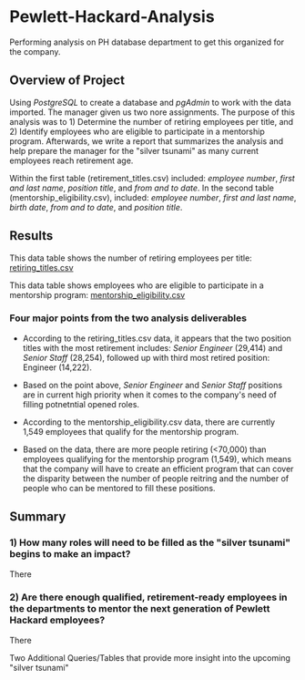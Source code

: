 # Pewlett-Hackard-Analysis
Performing analysis on PH database department to get this organized for the company. 

## Overview of Project
Using *PostgreSQL* to create a database and *pgAdmin* to work with the data imported. The manager given us two nore assignments. The purpose of this analysis was to 1) Determine the number of retiring employees per title, and 2) Identify employees who are eligible to participate in a mentorship program. Afterwards, we write a report that summarizes the analysis and help prepare the manager for the "silver tsunami" as many current employees reach retirement age. 

Within the first table (retirement_titles.csv) included: *employee number*, *first and last name*, *position title*, and *from and to date*. In the second table (mentorship_eligibility.csv), included: *employee number*, *first and last name*, *birth date*, *from and to date*, and *position title*. 


## Results

This data table shows the number of retiring employees per title: [retiring_titles.csv](https://github.com/dewong1/Pewlett-Hackard-Analysis/blob/main/Data/retiring_titles.csv)

This data table shows employees who are eligible to participate in a mentorship program: [mentorship_eligibility.csv](https://github.com/dewong1/Pewlett-Hackard-Analysis/blob/main/Data/mentorship_eligibility.csv)

### Four major points from the two analysis deliverables 

* According to the retiring_titles.csv data, it appears that the two position titles with the most retirement includes: *Senior Engineer* (29,414) and *Senior Staff* (28,254), followed up with third most retired position: Engineer (14,222).

* Based on the point above, *Senior Engineer* and *Senior Staff* positions are in current high priority when it comes to the company's need of filling potnetntial opened roles.

* According to the mentorship_eligibility.csv data, there are currently 1,549 employees that qualify for the mentorship program.

* Based on the data, there are more people retiring (<70,000) than employees qualifying for the mentorship program (1,549), which means that the company will have to create an efficient program that can cover the disparity between the number of people reitring and the number of people who can be mentored to fill these positions. 

## Summary

### 1) How many roles will need to be filled as the "silver tsunami" begins to make an impact? 

There

### 2) Are there enough qualified, retirement-ready employees in the departments to mentor the next generation of Pewlett Hackard employees? 

There 

Two Additional Queries/Tables that provide more insight into the upcoming "silver tsunami" 

